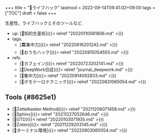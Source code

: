 +++
title = "📂ライフハック"
lastmod = 2022-09-14T09:41:02+09:00
tags = ["TOC"]
draft = false
+++

生産性，ライフハックとそのツールなど.

-   up: [📁知的生産術]({{< relref "20220110081806.md" >}})
-   tags.
    -   [🏛集中力]({{< relref "20220616201242.md" >}})
    -   [🔖おうちハック]({{< relref "20220815054555.md" >}})
-   refs.
    -   [📝カフェイン]({{< relref "20220723202141.md" >}})
    -   [📓DeepWork日誌]({{< relref "journal_deepwork.md" >}})
    -   [📝集中力]({{< relref "20220914092833.md" >}})
    -   [📝ポモドーロテクニック]({{< relref "20220831065054.md" >}})


## Tools {#8625e1}

-   [📝Zettelkasten Method]({{< relref "20211206071458.md" >}})
-   [📝Sphinx]({{< relref "20211227052646.md" >}})
-   [📝GTD]({{< relref "20220103071935.md" >}})
-   [📝Zotero]({{< relref "20211229203145.md" >}})
-   [📝ターミナル環境]({{< relref "20220803060054.md" >}})

